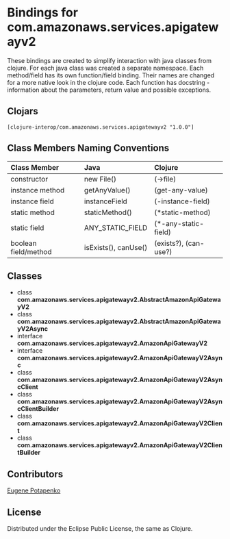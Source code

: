 # Bindings for com.amazonaws.services.apigatewayv2

These bindings are created to simplify interaction with java classes from clojure.
For each java class was created a separate namespace.
Each method/field has its own function/field binding.
Their names are changed for a more native look in the clojure code. Each function has docstring - information about the parameters, return value and possible exceptions.

## Clojars

```
[clojure-interop/com.amazonaws.services.apigatewayv2 "1.0.0"]
```

## Class Members Naming Conventions

| Class Member | Java | Clojure |
|:--|:--|:--|
| constructor | new File() | (->file) |
| instance method | getAnyValue() | (get-any-value) |
| instance field | instanceField | (-instance-field) |
| static method | staticMethod() | (*static-method) |
| static field | ANY_STATIC_FIELD | (*-any-static-field) |
| boolean field/method | isExists(), canUse() | (exists?), (can-use?) |

## Classes

- class **com.amazonaws.services.apigatewayv2.AbstractAmazonApiGatewayV2**
- class **com.amazonaws.services.apigatewayv2.AbstractAmazonApiGatewayV2Async**
- interface **com.amazonaws.services.apigatewayv2.AmazonApiGatewayV2**
- interface **com.amazonaws.services.apigatewayv2.AmazonApiGatewayV2Async**
- class **com.amazonaws.services.apigatewayv2.AmazonApiGatewayV2AsyncClient**
- class **com.amazonaws.services.apigatewayv2.AmazonApiGatewayV2AsyncClientBuilder**
- class **com.amazonaws.services.apigatewayv2.AmazonApiGatewayV2Client**
- class **com.amazonaws.services.apigatewayv2.AmazonApiGatewayV2ClientBuilder**

## Contributors

[Eugene Potapenko](https://github.com/potapenko/)

## License

Distributed under the Eclipse Public License, the same as Clojure.
